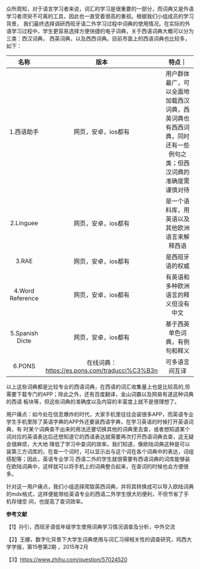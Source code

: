 
  众所周知，对于语言学习者来说，词汇的学习是很重要的一部分，而词典又是外语学习者须臾不可离的工具，因此也一直受着很高的重视。根据我们小组成员的学习背景，
我们最终选择调研西班牙语二外学习过程中词典的使用情况。在实际的外语学习过程中，学生更容易选择方便快捷的电子词典，关于西语词典大概可以分为三类：西汉词典，
西英词典，以及西西词典。目前市面上的西语词典也比较多，如下：

| 名称 | 版本 | 特点｜
|  :----: |  :----: | :----: |
| 1.西语助手 | 网页，安卓，ios都有 |用户群体最广，可以全面地加载西汉词典，西英词典也有西西词典，同时还有一些例句之类；但西汉词典的准确度需谨慎对待 |
| 2.Linguee  | 网页，安卓，ios都有 |是一个语料库，用英语以及其他欧洲语言来解释西语 |
| 3.RAE    | 网页，安卓，ios都有 |是西班牙语的权威 |
| 4.Word Reference  | 网页，安卓，ios都有 |有英语和多种欧洲语言的释义但没有中文|
| 5.Spanish Dicte  | 网页，安卓，ios都有 |基于西英单色词典，有例句和释义 |
| 6.PONS | 在线词典：https://es.pons.com/traducci%C3%B3n |可多语言间互译 |

  以上这些词典都是比较专业的西语词典，在西语的词汇收集量上也是比较高的,但需要下载专门的APP；除此之外，还有百度翻译，金山词霸以及网易有道这种词典的西语
板块等，但这些词典的准确度以及内容的丰富度上就不是很理想了。

  用户痛点：如今处在信息爆炸的时代，大家手机里往往会装很多APP，而英语专业学生手机里除了英语字典的APP外还要装西语字典，在学习英语的时候打开英语词典，有
时某个词典查不出来的用法还要切换其他的词典里去查，或者想知道某个词对应的英语表达后还想知道它的西语表达就需要再次打开西语词典去查，这无疑会很麻烦，大大地
降低了学习中查词的效率。我们知道，像欧陆词典这种是可以装第三方词库的，在查一个词时，可以显示出与这个词在各个词典中的表达，词组搭配等；因此，英语专业学习
西语二外的学生就很需要有西语词典的词库能够装在欧陆词典中，这样就可以将手机上的词典整合起来，在查词的时候也会方便很多。

  针对这一用户痛点，我们小组选择爬取英西词典，并将其转换成可以导入欧陆词典的mdx格式，这样便能带给英语专业的西语二外学生很大的便利，不但节省了手机存储空
间，也提高了查词效率。

__参考文献__

【1】孙引，西班牙语低年级学生使用词典学习情况调查及分析，中外交流

【2】王娜，数字化背景下大学生词典使用与词汇习得相关性的调查研究，鸡西大学学报，第15卷第2期 ，2015年2月 

【3】https://www.zhihu.com/question/57024520
